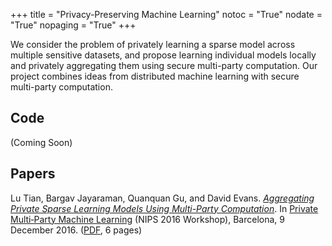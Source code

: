 +++
title = "Privacy-Preserving Machine Learning"
notoc = "True"
nodate = "True"
nopaging = "True"
+++

We consider the problem of privately learning a sparse model across
multiple sensitive datasets, and propose learning individual models
locally and privately aggregating them using secure multi-party
computation.  Our project combines ideas from distributed machine
learning with secure multi-party computation.

## Code

(Coming Soon)

## Papers

Lu Tian, Bargav Jayaraman, Quanquan Gu, and David Evans. [_Aggregating
Private Sparse Learning Models Using Multi-Party Computation_](/docs/pmpml.pdf). In
[Private Multi‑Party Machine Learning](https://pmpml.github.io/PMPML16/)
(NIPS 2016 Workshop), Barcelona, 9 December 2016.  ([PDF](/docs/pmpml.pdf), 6 pages)








